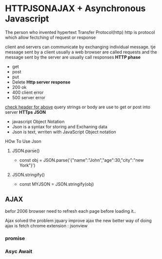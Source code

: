 # HTTPJSONAJAX + Asynchronous Javascript

The person who invented hypertext Transfer Protocol(http)
http is protocol which allow fectching of request or response

client and servers can communicate by exchanging individual message. tje message sent by a client usually a web browser are called requests and the message sent by the server are usually call responses
**HTTP phase**

- get
- post
- put
- Delete
**Http server response**
- 200  ok
- 400 client error
- 500 server error

[check header for above](https://example.com/)
query strings or body are use to get or post into server
**HTTps**
**JSON**

- javascript Object Notation
- Json is a syntax for storing and Exchaning data
- Json is text, wrriten with JavaScript Object notation

HOw To Use Json

1. JSON.parse()

    - const obj = JSON.parse('{"name":"John","age":30,"city":"new York"}')

2. JSON.stringify()
    - const MYJSON = JSON.stringify(obj)

## AJAX

befor 2006 browser need to refresh each page  before loading it..

Ajax solved the problem
jquary improve ajax
the new better way   of doing ajax  is fetch
chrome extension : jsonview

### promise

### Asyc Await
